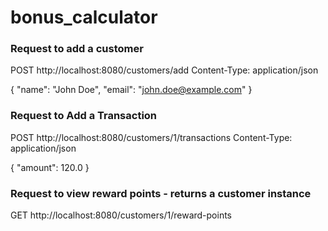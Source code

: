 # bonus_calculator
###
### Request to add a customer
POST http://localhost:8080/customers/add
Content-Type: application/json

{
  "name": "John Doe",
  "email": "john.doe@example.com"
}


### Request to Add a Transaction
POST http://localhost:8080/customers/1/transactions
Content-Type: application/json

{
  "amount": 120.0
}

### Request to view reward points - returns a customer instance
GET http://localhost:8080/customers/1/reward-points
